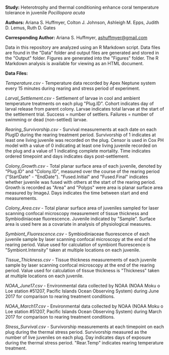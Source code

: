 
**Study:** Heterotrophy and thermal conditioning enhance coral temperature tolerance in juvenile *Pocillopora acuta*  

**Authors:** Ariana S. Huffmyer, Colton J. Johnson, Ashleigh M. Epps, Judith D. Lemus, Ruth D. Gates

**Corresponding Author:** Ariana S. Huffmyer, ashuffmyer@gmail.com

Data in this repository are analyzed using an R Markdown script. Data files are found in the "Data" folder and output files are generated and stored in the "Output" folder. Figures are generated into the "Figures" folder. The R Markdown analysis is available for viewing as an HTML document.  

**Data Files:**  

*Temperature.csv* - Temperature data recorded by Apex Neptune system every 15 minutes during rearing and stress period of experiment.  

*Larval_Settlement.csv* - Settlement of larvae in cool and ambient temperature treatments on each plug "Plug.ID". Cohort indicates day of larval release from parent colony. Larvae indicates total larvae at the start of the settlement trial. Success = number of settlers. Failures = number of swimming or dead (non-settled) larvae.  

*Rearing_Survivorship.csv* - Survival measurements at each date on each PlugID during the rearing treatment period. Survivorship of 1 indicates at least one living juvenile was recorded on the plug. Censor is used in Cox PH model with a value of 0 indicating at least one living juvenile recorded on the plug and a value of 1 indicating complete mortality. Time indicates ordered timepoint and days indicates days post-settlement.  

*Colony_Growth.csv* - Total planar surface area of each juvenile, denoted by "Plug.ID" and "Colony.ID", measured over the course of the rearing period ("StartDate" - "EndDate"). "Fused.Initial" and "Fused.Final" indicates whether juvenile was fused with others at the start of the rearing period. Growth is recorded as "Area" and "Polyps" were area is planar surface area measured by ImageJ. Days indicates the time between start and end measurements.  

*Colony_Area.csv* - Total planar surface area of juveniles sampled for laser scanning confocal microscopy measurement of tissue thickness and Symbiodiniaceae fluorescence. Juvenile indicated by "Sample". Surface area is used here as a covariate in analysis of physiological measures.  

*Symbiont_Fluorescence.csv* - Symbiodiniaceae fluorescence of each juvenile sample by laser scanning confocal microscopy at the end of the rearing period. Value used for calculation of symbiont fluorescence is "Symbiont.Intensity" taken at multiple locations on each juvenile. 

*Tissue_Thickness.csv* - Tissue thickness measurements of each juvenile sample by laser scanning confocal microscopy at the end of the rearing period. Value used for calculation of tissue thickness is "Thickness" taken at multiple locations on each juvenile.    

*NOAA_June17.csv* - Environmental data collected by NOAA (NOAA Moku o Loe station #51207, Pacific Islands Ocean Observing System) during June 2017 for comparison to rearing treatment conditions.  

*NOAA_March17.csv* - Environmental data collected by NOAA (NOAA Moku o Loe station #51207, Pacific Islands Ocean Observing System) during March 2017 for comparison to rearing treatment conditions.  

*Stress_Survival.csv* - Survivorship measurements at each timepoint on each plug during the thermal stress period. Survivorship measured as the number of live juveniles on each plug. Day indicates days of exposure during the thermal stress period. "Rear.Temp" indicates rearing temperature treatment.  

 

